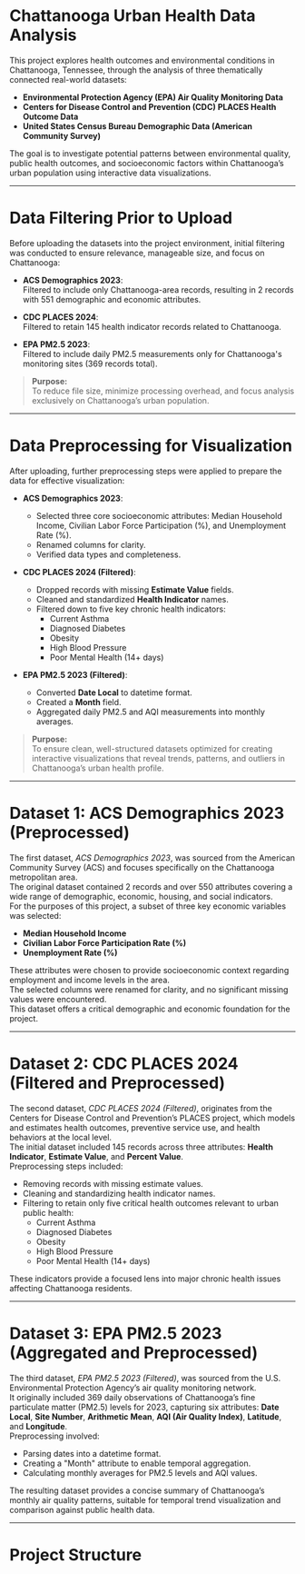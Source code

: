 # Chattanooga Urban Health Data Analysis

This project explores health outcomes and environmental conditions in Chattanooga, Tennessee, through the analysis of three thematically connected real-world datasets:

- **Environmental Protection Agency (EPA) Air Quality Monitoring Data**
- **Centers for Disease Control and Prevention (CDC) PLACES Health Outcome Data**
- **United States Census Bureau Demographic Data (American Community Survey)**

The goal is to investigate potential patterns between environmental quality, public health outcomes, and socioeconomic factors within Chattanooga’s urban population using interactive data visualizations.

---

# Data Filtering Prior to Upload

Before uploading the datasets into the project environment, initial filtering was conducted to ensure relevance, manageable size, and focus on Chattanooga:

- **ACS Demographics 2023**:  
  Filtered to include only Chattanooga-area records, resulting in 2 records with 551 demographic and economic attributes.

- **CDC PLACES 2024**:  
  Filtered to retain 145 health indicator records related to Chattanooga.

- **EPA PM2.5 2023**:  
  Filtered to include daily PM2.5 measurements only for Chattanooga's monitoring sites (369 records total).

> **Purpose:**  
> To reduce file size, minimize processing overhead, and focus analysis exclusively on Chattanooga’s urban population.

---

# Data Preprocessing for Visualization

After uploading, further preprocessing steps were applied to prepare the data for effective visualization:

- **ACS Demographics 2023**:
  - Selected three core socioeconomic attributes: Median Household Income, Civilian Labor Force Participation (%), and Unemployment Rate (%).
  - Renamed columns for clarity.
  - Verified data types and completeness.

- **CDC PLACES 2024 (Filtered)**:
  - Dropped records with missing **Estimate Value** fields.
  - Cleaned and standardized **Health Indicator** names.
  - Filtered down to five key chronic health indicators:
    - Current Asthma
    - Diagnosed Diabetes
    - Obesity
    - High Blood Pressure
    - Poor Mental Health (14+ days)

- **EPA PM2.5 2023 (Filtered)**:
  - Converted **Date Local** to datetime format.
  - Created a **Month** field.
  - Aggregated daily PM2.5 and AQI measurements into monthly averages.

> **Purpose:**  
> To ensure clean, well-structured datasets optimized for creating interactive visualizations that reveal trends, patterns, and outliers in Chattanooga’s urban health profile.

---

# Dataset 1: ACS Demographics 2023 (Preprocessed)

The first dataset, *ACS Demographics 2023*, was sourced from the American Community Survey (ACS) and focuses specifically on the Chattanooga metropolitan area.  
The original dataset contained 2 records and over 550 attributes covering a wide range of demographic, economic, housing, and social indicators.  
For the purposes of this project, a subset of three key economic variables was selected:

- **Median Household Income**
- **Civilian Labor Force Participation Rate (%)**
- **Unemployment Rate (%)**

These attributes were chosen to provide socioeconomic context regarding employment and income levels in the area.  
The selected columns were renamed for clarity, and no significant missing values were encountered.  
This dataset offers a critical demographic and economic foundation for the project.

---

# Dataset 2: CDC PLACES 2024 (Filtered and Preprocessed)

The second dataset, *CDC PLACES 2024 (Filtered)*, originates from the Centers for Disease Control and Prevention’s PLACES project, which models and estimates health outcomes, preventive service use, and health behaviors at the local level.  
The initial dataset included 145 records across three attributes: **Health Indicator**, **Estimate Value**, and **Percent Value**.  
Preprocessing steps included:

- Removing records with missing estimate values.
- Cleaning and standardizing health indicator names.
- Filtering to retain only five critical health outcomes relevant to urban public health:
  - Current Asthma
  - Diagnosed Diabetes
  - Obesity
  - High Blood Pressure
  - Poor Mental Health (14+ days)

These indicators provide a focused lens into major chronic health issues affecting Chattanooga residents.

---

# Dataset 3: EPA PM2.5 2023 (Aggregated and Preprocessed)

The third dataset, *EPA PM2.5 2023 (Filtered)*, was sourced from the U.S. Environmental Protection Agency’s air quality monitoring network.  
It originally included 369 daily observations of Chattanooga’s fine particulate matter (PM2.5) levels for 2023, capturing six attributes: **Date Local**, **Site Number**, **Arithmetic Mean**, **AQI (Air Quality Index)**, **Latitude**, and **Longitude**.  
Preprocessing involved:

- Parsing dates into a datetime format.
- Creating a "Month" attribute to enable temporal aggregation.
- Calculating monthly averages for PM2.5 levels and AQI values.

The resulting dataset provides a concise summary of Chattanooga’s monthly air quality patterns, suitable for temporal trend visualization and comparison against public health data.

---

# Project Structure

